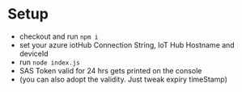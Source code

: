 # Setup

* checkout and run `npm i`
* set your azure iotHub Connection String, IoT Hub Hostname and deviceId
* run `node index.js`
* SAS Token valid for 24 hrs gets printed on the console
* (you can also adopt the validity. Just tweak expiry timeStamp)
